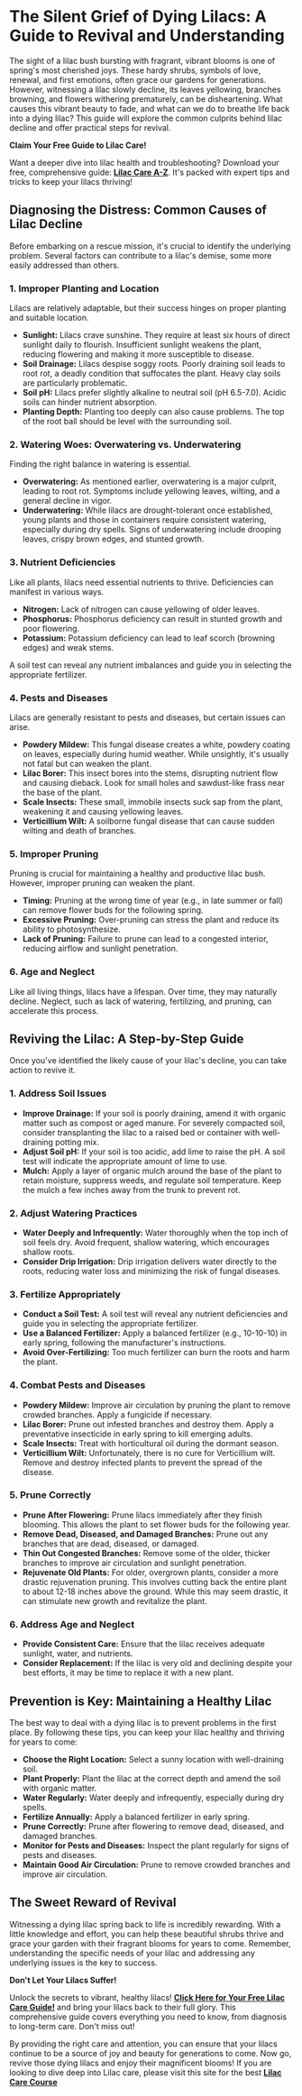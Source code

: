 # The Silent Grief of Dying Lilacs: A Guide to Revival and Understanding

The sight of a lilac bush bursting with fragrant, vibrant blooms is one of spring's most cherished joys. These hardy shrubs, symbols of love, renewal, and first emotions, often grace our gardens for generations. However, witnessing a lilac slowly decline, its leaves yellowing, branches browning, and flowers withering prematurely, can be disheartening. What causes this vibrant beauty to fade, and what can we do to breathe life back into a dying lilac? This guide will explore the common culprits behind lilac decline and offer practical steps for revival.

**Claim Your Free Guide to Lilac Care!**

Want a deeper dive into lilac health and troubleshooting?  Download your free, comprehensive guide: [**Lilac Care A-Z**](https://udemywork.com/dying-lilac).  It's packed with expert tips and tricks to keep your lilacs thriving!

## Diagnosing the Distress: Common Causes of Lilac Decline

Before embarking on a rescue mission, it's crucial to identify the underlying problem. Several factors can contribute to a lilac's demise, some more easily addressed than others.

### 1. Improper Planting and Location

Lilacs are relatively adaptable, but their success hinges on proper planting and suitable location.

*   **Sunlight:** Lilacs crave sunshine. They require at least six hours of direct sunlight daily to flourish. Insufficient sunlight weakens the plant, reducing flowering and making it more susceptible to disease.
*   **Soil Drainage:** Lilacs despise soggy roots. Poorly draining soil leads to root rot, a deadly condition that suffocates the plant. Heavy clay soils are particularly problematic.
*   **Soil pH:** Lilacs prefer slightly alkaline to neutral soil (pH 6.5-7.0). Acidic soils can hinder nutrient absorption.
*   **Planting Depth:** Planting too deeply can also cause problems. The top of the root ball should be level with the surrounding soil.

### 2. Watering Woes: Overwatering vs. Underwatering

Finding the right balance in watering is essential.

*   **Overwatering:** As mentioned earlier, overwatering is a major culprit, leading to root rot. Symptoms include yellowing leaves, wilting, and a general decline in vigor.
*   **Underwatering:** While lilacs are drought-tolerant once established, young plants and those in containers require consistent watering, especially during dry spells. Signs of underwatering include drooping leaves, crispy brown edges, and stunted growth.

### 3. Nutrient Deficiencies

Like all plants, lilacs need essential nutrients to thrive. Deficiencies can manifest in various ways.

*   **Nitrogen:** Lack of nitrogen can cause yellowing of older leaves.
*   **Phosphorus:** Phosphorus deficiency can result in stunted growth and poor flowering.
*   **Potassium:** Potassium deficiency can lead to leaf scorch (browning edges) and weak stems.

A soil test can reveal any nutrient imbalances and guide you in selecting the appropriate fertilizer.

### 4. Pests and Diseases

Lilacs are generally resistant to pests and diseases, but certain issues can arise.

*   **Powdery Mildew:** This fungal disease creates a white, powdery coating on leaves, especially during humid weather. While unsightly, it's usually not fatal but can weaken the plant.
*   **Lilac Borer:** This insect bores into the stems, disrupting nutrient flow and causing dieback.  Look for small holes and sawdust-like frass near the base of the plant.
*   **Scale Insects:** These small, immobile insects suck sap from the plant, weakening it and causing yellowing leaves.
*   **Verticillium Wilt:** A soilborne fungal disease that can cause sudden wilting and death of branches.

### 5. Improper Pruning

Pruning is crucial for maintaining a healthy and productive lilac bush. However, improper pruning can weaken the plant.

*   **Timing:** Pruning at the wrong time of year (e.g., in late summer or fall) can remove flower buds for the following spring.
*   **Excessive Pruning:** Over-pruning can stress the plant and reduce its ability to photosynthesize.
*   **Lack of Pruning:** Failure to prune can lead to a congested interior, reducing airflow and sunlight penetration.

### 6. Age and Neglect

Like all living things, lilacs have a lifespan. Over time, they may naturally decline. Neglect, such as lack of watering, fertilizing, and pruning, can accelerate this process.

## Reviving the Lilac: A Step-by-Step Guide

Once you've identified the likely cause of your lilac's decline, you can take action to revive it.

### 1. Address Soil Issues

*   **Improve Drainage:** If your soil is poorly draining, amend it with organic matter such as compost or aged manure. For severely compacted soil, consider transplanting the lilac to a raised bed or container with well-draining potting mix.
*   **Adjust Soil pH:** If your soil is too acidic, add lime to raise the pH. A soil test will indicate the appropriate amount of lime to use.
*   **Mulch:** Apply a layer of organic mulch around the base of the plant to retain moisture, suppress weeds, and regulate soil temperature. Keep the mulch a few inches away from the trunk to prevent rot.

### 2. Adjust Watering Practices

*   **Water Deeply and Infrequently:** Water thoroughly when the top inch of soil feels dry. Avoid frequent, shallow watering, which encourages shallow roots.
*   **Consider Drip Irrigation:** Drip irrigation delivers water directly to the roots, reducing water loss and minimizing the risk of fungal diseases.

### 3. Fertilize Appropriately

*   **Conduct a Soil Test:** A soil test will reveal any nutrient deficiencies and guide you in selecting the appropriate fertilizer.
*   **Use a Balanced Fertilizer:** Apply a balanced fertilizer (e.g., 10-10-10) in early spring, following the manufacturer's instructions.
*   **Avoid Over-Fertilizing:** Too much fertilizer can burn the roots and harm the plant.

### 4. Combat Pests and Diseases

*   **Powdery Mildew:** Improve air circulation by pruning the plant to remove crowded branches. Apply a fungicide if necessary.
*   **Lilac Borer:** Prune out infested branches and destroy them. Apply a preventative insecticide in early spring to kill emerging adults.
*   **Scale Insects:** Treat with horticultural oil during the dormant season.
*   **Verticillium Wilt:** Unfortunately, there is no cure for Verticillium wilt. Remove and destroy infected plants to prevent the spread of the disease.

### 5. Prune Correctly

*   **Prune After Flowering:** Prune lilacs immediately after they finish blooming. This allows the plant to set flower buds for the following year.
*   **Remove Dead, Diseased, and Damaged Branches:** Prune out any branches that are dead, diseased, or damaged.
*   **Thin Out Congested Branches:** Remove some of the older, thicker branches to improve air circulation and sunlight penetration.
*   **Rejuvenate Old Plants:** For older, overgrown plants, consider a more drastic rejuvenation pruning. This involves cutting back the entire plant to about 12-18 inches above the ground. While this may seem drastic, it can stimulate new growth and revitalize the plant.

### 6. Address Age and Neglect

*   **Provide Consistent Care:** Ensure that the lilac receives adequate sunlight, water, and nutrients.
*   **Consider Replacement:** If the lilac is very old and declining despite your best efforts, it may be time to replace it with a new plant.

## Prevention is Key: Maintaining a Healthy Lilac

The best way to deal with a dying lilac is to prevent problems in the first place. By following these tips, you can keep your lilac healthy and thriving for years to come:

*   **Choose the Right Location:** Select a sunny location with well-draining soil.
*   **Plant Properly:** Plant the lilac at the correct depth and amend the soil with organic matter.
*   **Water Regularly:** Water deeply and infrequently, especially during dry spells.
*   **Fertilize Annually:** Apply a balanced fertilizer in early spring.
*   **Prune Correctly:** Prune after flowering to remove dead, diseased, and damaged branches.
*   **Monitor for Pests and Diseases:** Inspect the plant regularly for signs of pests and diseases.
*   **Maintain Good Air Circulation:** Prune to remove crowded branches and improve air circulation.

## The Sweet Reward of Revival

Witnessing a dying lilac spring back to life is incredibly rewarding. With a little knowledge and effort, you can help these beautiful shrubs thrive and grace your garden with their fragrant blooms for years to come. Remember, understanding the specific needs of your lilac and addressing any underlying issues is the key to success.

**Don't Let Your Lilacs Suffer!**

Unlock the secrets to vibrant, healthy lilacs!  [**Click Here for Your Free Lilac Care Guide!**](https://udemywork.com/dying-lilac) and bring your lilacs back to their full glory. This comprehensive guide covers everything you need to know, from diagnosis to long-term care. Don't miss out!

By providing the right care and attention, you can ensure that your lilacs continue to be a source of joy and beauty for generations to come. Now go, revive those dying lilacs and enjoy their magnificent blooms! If you are looking to dive deep into Lilac care, please visit this site for the best [**Lilac Care Course**](https://udemywork.com/dying-lilac)
